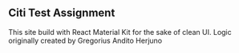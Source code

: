 ## Citi Test Assignment

This site build with React Material Kit for the sake of clean UI.
Logic originally created by Gregorius Andito Herjuno